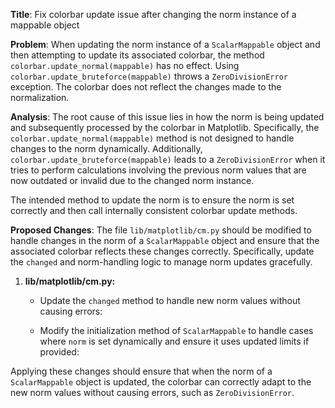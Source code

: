 **Title**: Fix colorbar update issue after changing the norm instance of a mappable object

**Problem**: 
When updating the norm instance of a `ScalarMappable` object and then attempting to update its associated colorbar, the method `colorbar.update_normal(mappable)` has no effect. Using `colorbar.update_bruteforce(mappable)` throws a `ZeroDivisionError` exception. The colorbar does not reflect the changes made to the normalization.

**Analysis**: 
The root cause of this issue lies in how the norm is being updated and subsequently processed by the colorbar in Matplotlib. Specifically, the `colorbar.update_normal(mappable)` method is not designed to handle changes to the norm dynamically. Additionally, `colorbar.update_bruteforce(mappable)` leads to a `ZeroDivisionError` when it tries to perform calculations involving the previous norm values that are now outdated or invalid due to the changed norm instance.

The intended method to update the norm is to ensure the norm is set correctly and then call internally consistent colorbar update methods. 

**Proposed Changes**:
The file `lib/matplotlib/cm.py` should be modified to handle changes in the norm of a `ScalarMappable` object and ensure that the associated colorbar reflects these changes correctly. Specifically, update the `changed` and norm-handling logic to manage norm updates gracefully.

1. **lib/matplotlib/cm.py:**
   - Update the `changed` method to handle new norm values without causing errors:
     
   - Modify the initialization method of `ScalarMappable` to handle cases where `norm` is set dynamically and ensure it uses updated limits if provided:
     

Applying these changes should ensure that when the norm of a `ScalarMappable` object is updated, the colorbar can correctly adapt to the new norm values without causing errors, such as `ZeroDivisionError`.